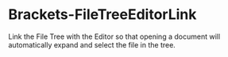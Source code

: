 Brackets-FileTreeEditorLink
=====================

Link the File Tree with the Editor so that opening a document will automatically expand and select the file in the tree.
